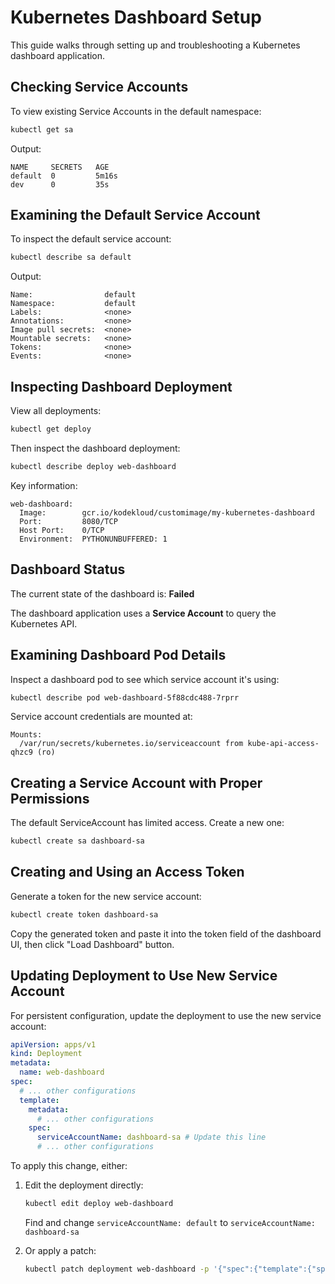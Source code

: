 # Kubernetes Dashboard Setup

This guide walks through setting up and troubleshooting a Kubernetes dashboard application.

## Checking Service Accounts

To view existing Service Accounts in the default namespace:

```bash
kubectl get sa
```

Output:

```
NAME     SECRETS   AGE
default  0         5m16s
dev      0         35s
```

## Examining the Default Service Account

To inspect the default service account:

```bash
kubectl describe sa default
```

Output:

```
Name:                default
Namespace:           default
Labels:              <none>
Annotations:         <none>
Image pull secrets:  <none>
Mountable secrets:   <none>
Tokens:              <none>
Events:              <none>
```

## Inspecting Dashboard Deployment

View all deployments:

```bash
kubectl get deploy
```

Then inspect the dashboard deployment:

```bash
kubectl describe deploy web-dashboard
```

Key information:

```
web-dashboard:
  Image:        gcr.io/kodekloud/customimage/my-kubernetes-dashboard
  Port:         8080/TCP
  Host Port:    0/TCP
  Environment:  PYTHONUNBUFFERED: 1
```

## Dashboard Status

The current state of the dashboard is: **Failed**

The dashboard application uses a **Service Account** to query the Kubernetes API.

## Examining Dashboard Pod Details

Inspect a dashboard pod to see which service account it's using:

```bash
kubectl describe pod web-dashboard-5f88cdc488-7rprr
```

Service account credentials are mounted at:

```
Mounts:
  /var/run/secrets/kubernetes.io/serviceaccount from kube-api-access-qhzc9 (ro)
```

## Creating a Service Account with Proper Permissions

The default ServiceAccount has limited access. Create a new one:

```bash
kubectl create sa dashboard-sa
```

## Creating and Using an Access Token

Generate a token for the new service account:

```bash
kubectl create token dashboard-sa
```

Copy the generated token and paste it into the token field of the dashboard UI, then click "Load Dashboard" button.

## Updating Deployment to Use New Service Account

For persistent configuration, update the deployment to use the new service account:

```yaml
apiVersion: apps/v1
kind: Deployment
metadata:
  name: web-dashboard
spec:
  # ... other configurations
  template:
    metadata:
      # ... other configurations
    spec:
      serviceAccountName: dashboard-sa # Update this line
      # ... other configurations
```

To apply this change, either:

1. Edit the deployment directly:

   ```bash
   kubectl edit deploy web-dashboard
   ```

   Find and change `serviceAccountName: default` to `serviceAccountName: dashboard-sa`

2. Or apply a patch:
   ```bash
   kubectl patch deployment web-dashboard -p '{"spec":{"template":{"spec":{"serviceAccountName":"dashboard-sa"}}}}'
   ```
